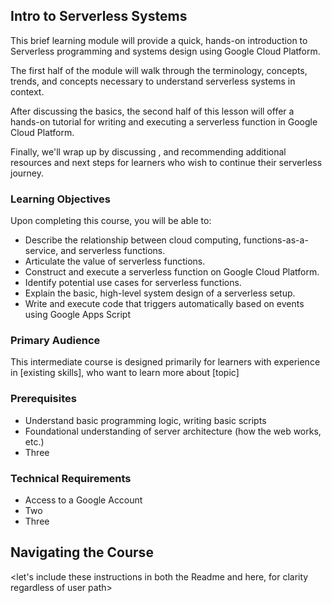 ## Intro to Serverless Systems

This brief learning module will provide a quick, hands-on introduction to Serverless programming and systems design using Google Cloud Platform.

The first half of the module will walk through the terminology, concepts, trends, and concepts necessary to understand serverless systems in context.

After discussing the basics, the second half of this lesson will offer a hands-on tutorial for writing and executing a serverless function in Google Cloud Platform.

Finally, we'll wrap up by discussing , and recommending additional resources and next steps for learners who wish to continue their serverless journey.

### Learning Objectives

Upon completing this course, you will be able to:

- Describe the relationship between cloud computing, functions-as-a-service, and serverless functions.
- Articulate the value of serverless functions.  
- Construct and execute a serverless function on Google Cloud Platform.
- Identify potential use cases for serverless functions.
- Explain the basic, high-level system design of a serverless setup.
- Write and execute code that triggers automatically based on events using Google Apps Script 

### Primary Audience

This intermediate course is designed primarily for learners with experience in [existing skills], who want to learn more about [topic]

### Prerequisites

- Understand basic programming logic, writing basic scripts
- Foundational understanding of server architecture (how the web works, etc.)
- Three

### Technical Requirements

- Access to a Google Account
- Two
- Three

## Navigating the Course

<let's include these instructions in both the Readme and here, for clarity regardless of user path>
